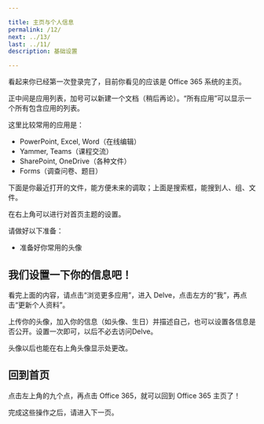 ```yaml
---

title: 主页与个人信息
permalink: /12/
next: ../13/
last: ../11/
description: 基础设置

---
```


看起来你已经第一次登录完了，目前你看见的应该是 Office 365 系统的主页。

正中间是应用列表，加号可以新建一个文档（稍后再论）。“所有应用”可以显示一个所有包含应用的列表。

这里比较常用的应用是：

- PowerPoint, Excel, Word（在线编辑）
- Yammer, Teams（课程交流）
- SharePoint, OneDrive（各种文件）
- Forms（调查问卷、题目）

下面是你最近打开的文件，能方便未来的调取；上面是搜索框，能搜到人、组、文件。

在右上角可以进行对首页主题的设置。

请做好以下准备：

- 准备好你常用的头像

## 我们设置一下你的信息吧！

看完上面的内容，请点击“浏览更多应用”，进入 Delve，点击左方的“我”，再点击“更新个人资料”。

上传你的头像，加入你的信息（如头像、生日）并描述自己，也可以设置各信息是否公开。设置一次即可，以后不必去访问Delve。

头像以后也能在右上角头像显示处更改。

## 回到首页

点击左上角的九个点，再点击 Office 365，就可以回到 Office 365 主页了！

完成这些操作之后，请进入下一页。
